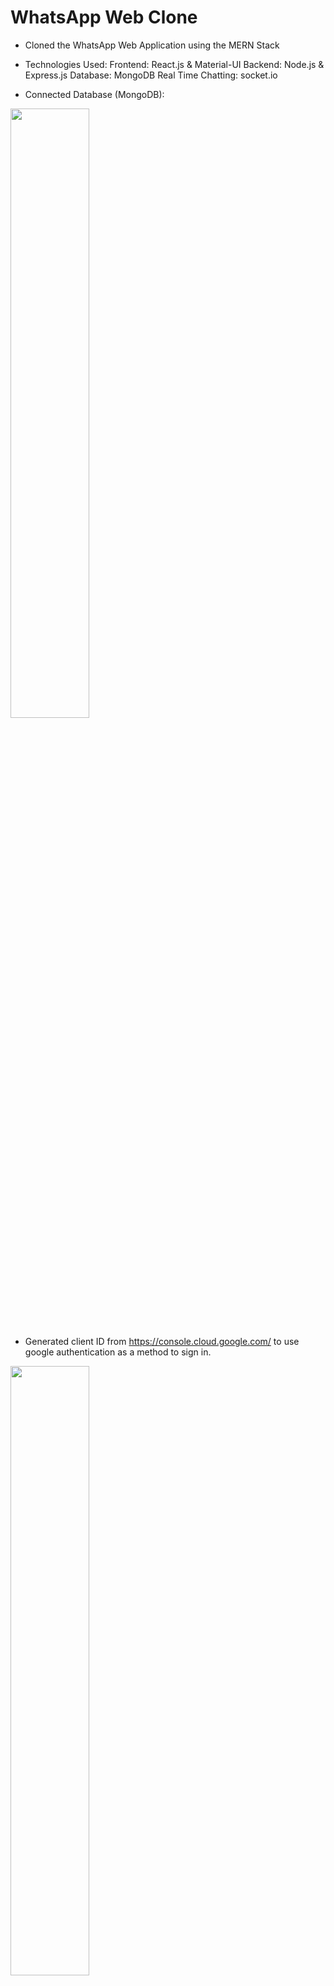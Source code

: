 # WhatsApp Web Clone
 - Cloned the WhatsApp Web Application using the MERN Stack

 - Technologies Used: 
      Frontend: React.js & Material-UI 
      Backend: Node.js & Express.js 
      Database: MongoDB 
      Real Time Chatting: socket.io

- Connected Database (MongoDB):
<img src="https://user-images.githubusercontent.com/65996001/211464031-eca59086-e1ac-4fef-b32b-d95eb9433c8e.png" width=50% height=50%>

- Generated client ID from https://console.cloud.google.com/ to use google authentication as a method to sign in.
<img src="https://user-images.githubusercontent.com/65996001/211463776-90c462a9-afab-4cde-afe9-e82f78476eb4.png" width=50% height=50%>

- Preview of Login: 
<img src="https://user-images.githubusercontent.com/65996001/211464334-027ed03c-c8fe-4354-93df-354b01f4fd7f.png" width=50% height=50%>

- Preview of New Chat Window:
<img src="https://user-images.githubusercontent.com/65996001/211465328-1afa8544-8faf-4811-871d-37d0c3939279.png" width=50% height=50%>

- Sample image of actual WhatsApp Web:
<img src="https://user-images.githubusercontent.com/65996001/211469638-dd547808-360c-422d-9f73-b8dca1bc169c.png" width=50% height=50%>



